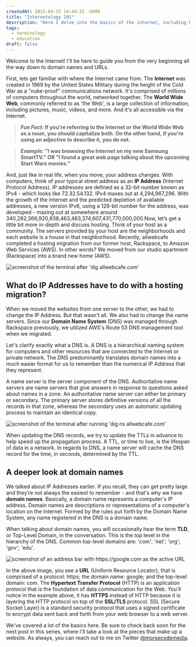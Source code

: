 ```yaml
---
createdAt: 2015-04-15 14:44:32 -0400
title: "Internetology 101"
description: "Here I delve into the basics of the internet, including history and helpful definitions."
tags:
  - terminology
  - education
draft: false
---
```


Welcome to the Internet! I'll be here to guide you from the very beginning all the way down to domain names and URLs.

First, lets get familiar with where the Internet came from. The **Internet** was created in 1969 by the United States Military during the height of the Cold War as a "nuke-proof" communications network. It's comprised of millions of computers throughout the world, networked together. The **World Wide Web**, commonly referred to as 'the Web', is a large collection of information, including pictures, music, videos, and more. And it's all accessible via the Internet.

>**_Fun Fact:_ If you're referring to the Internet or the World Wide Web as a noun, you should capitalize both. On the other hand, if you're using an adjective to describe it, you do not.**

>**_Example:_ "I was browsing the Internet on my new Samsung SmartTV." OR "I found a great web page talking about the upcoming Start Wars movies."**

And, just like in real life, when you move, your address changes. With computers, think of your typical street address as an **IP Address** (Internet Protocol Address). IP addresses are defined as a 32-bit number known as IPv4 - which looks like 72.32.54.132. IPv4 maxes out at 4,294,967,296. With the growth of the Internet and the predicted depletion of available addresses, a new version IPv6, using a 128-bit number for the address, was developed - maxing out at somewhere around 340,282,366,920,938,463,463,374,607,431,770,000,000.Now, let’s get a little bit more in-depth and discuss hosting. Think of your host as a community. The servers provided by your host are the neighborhoods and each website is a house in that neighborhood. Recently, allwebcafe completed a hosting migration from our former host, Rackspace, to Amazon Web Services (AWS). In other words? We moved from our studio apartment (Rackspace) into a brand new home (AWS).

![screenshot of the terminal after 'dig allwebcafe.com'](/internetology-101/dig-allwebcafe-com.png)

## What do IP Addresses have to do with a hosting migration?

When we moved the websites from one server to the other, we had to change the IP Address. But that wasn't all. We also had to change the name servers. Since our **Domain Name System** (DNS) was managed through Rackspace previously, we utilized AWS's Route 53 DNS management tool when we migrated.

Let's clarify exactly what a DNS is. A DNS is a hierarchical naming system for computers and other resources that are connected to the Internet or private network. The DNS predominantly translates domain names into a much easier format for us to remember than the numerical IP Address that they represent.

A name server is the server component of the DNS. Authoritative name servers are name servers that give answers in response to questions asked about names in a zone. An authoritative name server can either be primary or secondary. The primary server stores definitive versions of all the records in that zone, whereas the secondary uses an automatic updating process to maintain an identical copy.

![screenshot of the terminal after running 'dig ns allwebcafe.com'](/internetology-101/dig-ns-allwebcafe-com.png)

When updating the DNS records, we try to update the TTLs in advance to help speed up the propagation process. A TTL, or time to live, is the lifespan of data in a network. In regards to DNS, a name server will cache the DNS record for the time, in seconds, determined by the TTL.

## A deeper look at domain names

We talked about IP Addresses earlier. If you recall, they can get pretty large and they’re not always the easiest to remember - and that's why we have **domain names**. Basically, a domain name represents a computer's IP address. Domain names are descriptions or representations of a computer's location on the Internet. Formed by the rules put forth by the Domain Name System, any name registered in the DNS is a domain name.

When talking about domain names, you will occasionally hear the term **TLD**, or Top-Level Domain, in the conversation. This is the top level in the hierarchy of the DNS. Common top-level domains are: 'com'; 'net'; 'org'; 'gov'; 'edu'.

![screenshot of an address bar with https://google.com as the active URL](/internetology-101/google-url.png)

In the above image, you see a **URL** (Uniform Resource Locator), that is comprised of a protocol: https; the domain name: google; and the top-level domain: com. The **Hypertext Transfer Protocol** (HTTP) is an application protocol that is the foundation of data communication for the Web. You'll notice in the example above, it has **HTTPS** instead of HTTP because it is layering the HTTP protocol on top of the **SSL/TLS** protocol. SSL (Secure Socket Layer) is a standard security protocol that uses a signed certificate to encrypt data sent back and forth from your web browser to a web server.

We've covered a lot of the basics here. Be sure to check back soon for the next post in this series, where I'll take a look at the pieces that make up a website. As always, you can reach out to me on Twitter [@morsecodemedia][twacct].

  [twacct]: https://twitter.com/morsecodemedia "Follow @morsecodemedia on Twitter"
